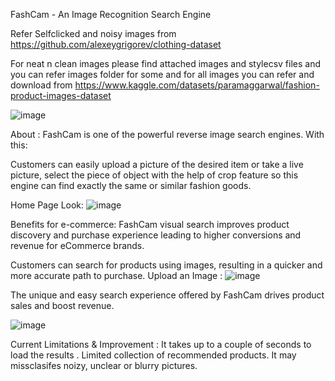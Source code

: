 FashCam - An Image Recognition Search Engine

Refer Selfclicked and noisy images from https://github.com/alexeygrigorev/clothing-dataset

For neat n clean images please find attached images and stylecsv files and you can refer images folder for some and for all images you can refer and download from https://www.kaggle.com/datasets/paramaggarwal/fashion-product-images-dataset

![image](https://user-images.githubusercontent.com/113503622/217513369-2ad0b953-6588-450e-8657-4493b9d650f7.png)

About : FashCam is one of the powerful reverse image search engines. 
With this:

Customers can easily upload a picture of the desired item or take a live picture, select the piece of object with the help of crop feature so this engine can find exactly the same or similar fashion goods.

Home Page Look:
![image](https://user-images.githubusercontent.com/113503622/217514556-d7c4ab69-99d6-42ef-9d04-e030eddd583d.png)

Benefits for e-commerce: FashCam visual search improves product discovery and purchase experience leading to higher conversions and revenue for eCommerce brands. 

Customers can search for products using images, resulting in a quicker and more accurate path to purchase. 
Upload an Image :
![image](https://user-images.githubusercontent.com/113503622/217515103-2f1a041c-1c42-4613-a8ff-930369186e4a.png)


The unique and easy search experience offered by FashCam drives product sales and boost revenue.

![image](https://user-images.githubusercontent.com/113503622/217513880-84edb43f-8603-43f7-8110-1ec45d56eea2.png)

Current Limitations & Improvement : It takes up to a couple of seconds to load the results .
Limited collection of recommended products.
It may missclasifes noizy, unclear or blurry pictures.






